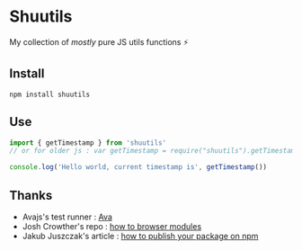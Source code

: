 # Shuutils

My collection of *mostly* pure JS utils functions :zap:

## Install

`npm install shuutils`

## Use

```js
import { getTimestamp } from 'shuutils'
// or for older js : var getTimestamp = require("shuutils").getTimestamp

console.log('Hello world, current timestamp is', getTimestamp())
```

## Thanks

- Avajs's test runner : [Ava](https://github.com/avajs/ava)
- Josh Crowther's repo : [how to browser modules](https://github.com/jshcrowthe/howto-browser-modules)
- Jakub Juszczak's article : [how to publish your package on npm](https://hackernoon.com/how-to-publish-your-package-on-npm-7fc1f5aae600)